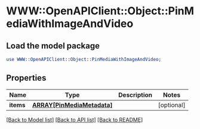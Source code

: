 # WWW::OpenAPIClient::Object::PinMediaWithImageAndVideo

## Load the model package
```perl
use WWW::OpenAPIClient::Object::PinMediaWithImageAndVideo;
```

## Properties
Name | Type | Description | Notes
------------ | ------------- | ------------- | -------------
**items** | [**ARRAY[PinMediaMetadata]**](PinMediaMetadata.md) |  | [optional] 

[[Back to Model list]](../README.md#documentation-for-models) [[Back to API list]](../README.md#documentation-for-api-endpoints) [[Back to README]](../README.md)


